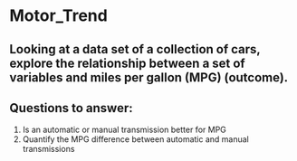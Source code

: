 # Motor_Trend
## Looking at a data set of a collection of cars, explore the relationship between a set of variables and miles per gallon (MPG) (outcome).

## Questions to answer:
1. Is an automatic or manual transmission better for MPG
2. Quantify the MPG difference between automatic and manual transmissions
